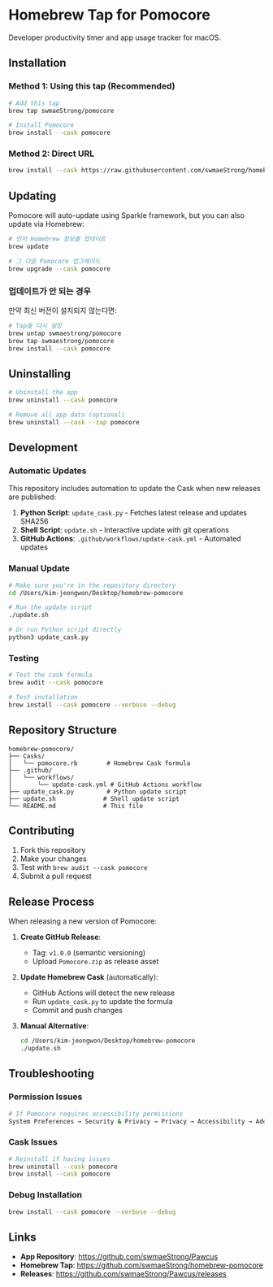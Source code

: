 # Homebrew Tap for Pomocore

Developer productivity timer and app usage tracker for macOS.

## Installation

### Method 1: Using this tap (Recommended)

```bash
# Add this tap
brew tap swmaeStrong/pomocore

# Install Pomocore
brew install --cask pomocore
```

### Method 2: Direct URL

```bash
brew install --cask https://raw.githubusercontent.com/swmaeStrong/homebrew-pomocore/main/Casks/pomocore.rb
```

## Updating

Pomocore will auto-update using Sparkle framework, but you can also update via Homebrew:

```bash
# 먼저 Homebrew 정보를 업데이트
brew update

# 그 다음 Pomocore 업그레이드
brew upgrade --cask pomocore
```

### 업데이트가 안 되는 경우

만약 최신 버전이 설치되지 않는다면:

```bash
# Tap을 다시 설정
brew untap swmaestrong/pomocore
brew tap swmaestrong/pomocore
brew install --cask pomocore
```

## Uninstalling

```bash
# Uninstall the app
brew uninstall --cask pomocore

# Remove all app data (optional)
brew uninstall --cask --zap pomocore
```

## Development

### Automatic Updates

This repository includes automation to update the Cask when new releases are published:

1. **Python Script**: `update_cask.py` - Fetches latest release and updates SHA256
2. **Shell Script**: `update.sh` - Interactive update with git operations
3. **GitHub Actions**: `.github/workflows/update-cask.yml` - Automated updates

### Manual Update

```bash
# Make sure you're in the repository directory
cd /Users/kim-jeongwon/Desktop/homebrew-pomocore

# Run the update script
./update.sh

# Or run Python script directly
python3 update_cask.py
```

### Testing

```bash
# Test the cask formula
brew audit --cask pomocore

# Test installation
brew install --cask pomocore --verbose --debug
```

## Repository Structure

```
homebrew-pomocore/
├── Casks/
│   └── pomocore.rb        # Homebrew Cask formula
├── .github/
│   └── workflows/
│       └── update-cask.yml # GitHub Actions workflow
├── update_cask.py         # Python update script
├── update.sh             # Shell update script
└── README.md             # This file
```

## Contributing

1. Fork this repository
2. Make your changes
3. Test with `brew audit --cask pomocore`
4. Submit a pull request

## Release Process

When releasing a new version of Pomocore:

1. **Create GitHub Release**:
   - Tag: `v1.0.0` (semantic versioning)
   - Upload `Pomocore.zip` as release asset

2. **Update Homebrew Cask** (automatically):
   - GitHub Actions will detect the new release
   - Run `update_cask.py` to update the formula
   - Commit and push changes

3. **Manual Alternative**:
   ```bash
   cd /Users/kim-jeongwon/Desktop/homebrew-pomocore
   ./update.sh
   ```

## Troubleshooting

### Permission Issues
```bash
# If Pomocore requires accessibility permissions
System Preferences → Security & Privacy → Privacy → Accessibility → Add Pomocore
```

### Cask Issues
```bash
# Reinstall if having issues
brew uninstall --cask pomocore
brew install --cask pomocore
```

### Debug Installation
```bash
brew install --cask pomocore --verbose --debug
```

## Links

- **App Repository**: https://github.com/swmaeStrong/Pawcus
- **Homebrew Tap**: https://github.com/swmaeStrong/homebrew-pomocore
- **Releases**: https://github.com/swmaeStrong/Pawcus/releases